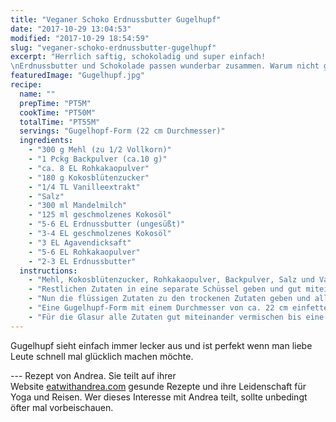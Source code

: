 ```yaml
---
title: "Veganer Schoko Erdnussbutter Gugelhupf"
date: "2017-10-29 13:04:53"
modified: "2017-10-29 18:54:59"
slug: "veganer-schoko-erdnussbutter-gugelhupf"
excerpt: "Herrlich saftig, schokoladig und super einfach! \nErdnussbutter und Schokolade passen wunderbar zusammen. Warum nicht gleich einen Kuchen damit backen? "
featuredImage: "Gugelhupf.jpg"
recipe:
  name: ""
  prepTime: "PT5M"
  cookTime: "PT50M"
  totalTime: "PT55M"
  servings: "Gugelhopf-Form (22 cm Durchmesser)"
  ingredients:
    - "300 g Mehl (zu 1/2 Vollkorn)"
    - "1 Pckg Backpulver (ca.10 g)"
    - "ca. 8 EL Rohkakaopulver"
    - "180 g Kokosblütenzucker"
    - "1/4 TL Vanilleextrakt"
    - "Salz"
    - "300 ml Mandelmilch"
    - "125 ml geschmolzenes Kokosöl"
    - "5-6 EL Erdnussbutter (ungesüßt)"
    - "3-4 EL geschmolzenes Kokosöl"
    - "3 EL Agavendicksaft"
    - "5-6 EL Rohkakaopulver"
    - "2-3 EL Erdnussbutter"
  instructions:
    - "Mehl, Kokosblütenzucker, Rohkakaopulver, Backpulver, Salz und Vanilleextrakt in eine Schüssel geben und gut vermengen."
    - "Restlichen Zutaten in eine separate Schüssel geben und gut miteinander mischen."
    - "Nun die flüssigen Zutaten zu den trockenen Zutaten geben und alles mit einem Löffel verrühren. Der Teig sollte cremig, aber trotzdem leicht dickflüssig sein. Falls zu fest, einfach noch etwas mehr Pflanzenmilch dazugeben. Wenn zu flüssig, etwas mehr Mehl hinzufügen."
    - "Eine Gugelhupf-Form mit einem Durchmesser von ca. 22 cm einfetten. Kuchenteig in die Form gießen und im vorgeheizten Backofen bei 175 Grad Ober-/Unterhitze auf mittlerer Schiene circa 50 Minuten backen (Stäbchenprobe nicht vergessen)."
    - "Für die Glasur alle Zutaten gut miteinander vermischen bis eine schokoladenartige Konsistenz entsteht. Wenn zu flüssig etwas mehr Rohkakaopulver wenn zu fest mehr Öl. (Achtung wenn man mehr Rohkakao hinzugibt gleichzeitig auch mehr Agavendicksaft, da der Kakao leicht herb schmeckt.) Erdnussbutter leicht erwärmen und über den Gugelhupf gießen."
---
```


Gugelhupf sieht einfach immer lecker aus und ist perfekt wenn man liebe Leute schnell mal glücklich machen möchte.

\--- Rezept von Andrea. Sie teilt auf ihrer Website [eatwithandrea.com](http://www.eatwithandrea.com/) gesunde Rezepte und ihre Leidenschaft für Yoga und Reisen. Wer dieses Interesse mit Andrea teilt, sollte unbedingt öfter mal vorbeischauen.
